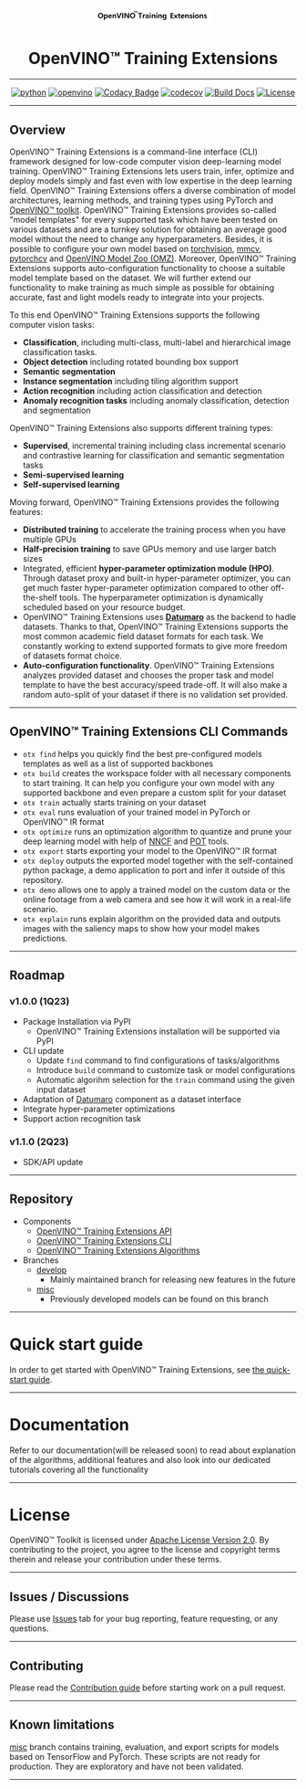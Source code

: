 <div align="center">

<img src="https://raw.githubusercontent.com/openvinotoolkit/training_extensions/develop/docs/source/_static/logos/otx-logo-black.png" width="200px">

# OpenVINO™ Training Extensions

---

[![python](https://img.shields.io/badge/python-3.8%2B-green)]()
[![openvino](https://img.shields.io/badge/openvino-2022.3.0-purple)]()
[![Codacy Badge](https://app.codacy.com/project/badge/Grade/f9ba89f9ea2a47eeb9d52c2acc311e6c)](https://www.codacy.com/gh/openvinotoolkit/training_extensions/dashboard?utm_source=github.com&utm_medium=referral&utm_content=openvinotoolkit/training_extensions&utm_campaign=Badge_Grade)
[![codecov](https://codecov.io/gh/openvinotoolkit/training_extensions/branch/develop/graph/badge.svg?token=9HVFNMPFGD)](https://codecov.io/gh/openvinotoolkit/training_extensions)
[![Build Docs](https://github.com/openvinotoolkit/training_extensions/actions/workflows/docs.yml/badge.svg)](https://github.com/openvinotoolkit/training_extensions/actions/workflows/docs.yml)
[![License](https://img.shields.io/badge/License-Apache%202.0-blue.svg)](https://opensource.org/licenses/Apache-2.0)

---

</div>

## Overview

OpenVINO™ Training Extensions is a command-line interface (CLI) framework designed for low-code computer vision deep-learning model training. OpenVINO™ Training Extensions lets users train, infer, optimize and deploy models simply and fast even with low expertise in the deep learning field. OpenVINO™ Training Extensions offers a diverse combination of model architectures, learning methods, and training types using PyTorch and [OpenVINO™
toolkit](https://software.intel.com/en-us/openvino-toolkit). OpenVINO™ Training Extensions provides so-called "model templates" for every supported task which have been tested on various datasets and are a turnkey solution for obtaining an average good model without the need to change any hyperparameters. Besides, it is possible to configure your own model based on [torchvision](https://pytorch.org/vision/stable/index.html), [mmcv](https://github.com/open-mmlab/mmcv), [pytorchcv](https://github.com/osmr/imgclsmob) and [OpenVINO Model Zoo (OMZ)](https://github.com/openvinotoolkit/open_model_zoo). Moreover, OpenVINO™ Training Extensions supports auto-configuration functionality to choose a suitable model template based on the dataset. We will further extend our functionality to make training as much simple as possible for obtaining accurate, fast and light models ready to integrate into your projects.

To this end OpenVINO™ Training Extensions supports the following computer vision tasks:

- **Classification**, including multi-class, multi-label and hierarchical image classification tasks.
- **Object detection** including rotated bounding box support
- **Semantic segmentation**
- **Instance segmentation** including tiling algorithm support
- **Action recognition** including action classification and detection
- **Anomaly recognition tasks** including anomaly classification, detection and segmentation

OpenVINO™ Training Extensions also supports different training types:

- **Supervised**, incremental training including class incremental scenario and contrastive learning for classification and semantic segmentation tasks
- **Semi-supervised learning**
- **Self-supervised learning**

Moving forward, OpenVINO™ Training Extensions provides the following features:

- **Distributed training** to accelerate the training process when you have multiple GPUs
- **Half-precision training** to save GPUs memory and use larger batch sizes
- Integrated, efficient **hyper-parameter optimization module (HPO)**. Through dataset proxy and built-in hyper-parameter optimizer, you can get much faster hyper-parameter optimization compared to other off-the-shelf tools. The hyperparameter optimization is dynamically scheduled based on your resource budget.
- OpenVINO™ Training Extensions uses **[Datumaro](https://github.com/openvinotoolkit/datumaro)** as the backend to hadle datasets. Thanks to that, OpenVINO™ Training Extensions supports the most common academic field dataset formats for each task. We constantly working to extend supported formats to give more freedom of datasets format choice.
- **Auto-configuration functionality**. OpenVINO™ Training Extensions analyzes provided dataset and chooses the proper task and model template to have the best accuracy/speed trade-off. It will also make a random auto-split of your dataset if there is no validation set provided.

---

## OpenVINO™ Training Extensions CLI Commands

- `otx find` helps you quickly find the best pre-configured models templates as well as a list of supported backbones
- `otx build` creates the workspace folder with all necessary components to start training. It can help you configure your own model with any supported backbone and even prepare a custom split for your dataset
- `otx train` actually starts training on your dataset
- `otx eval` runs evaluation of your trained model in PyTorch or OpenVINO™ IR format
- `otx optimize` runs an optimization algorithm to quantize and prune your deep learning model with help of [NNCF](https://github.com/openvinotoolkit/nncf) and [POT](https://docs.openvino.ai/latest/pot_introduction.html) tools.
- `otx export` starts exporting your model to the OpenVINO™ IR format
- `otx deploy` outputs the exported model together with the self-contained python package, a demo application to port and infer it outside of this repository.
- `otx demo` allows one to apply a trained model on the custom data or the online footage from a web camera and see how it will work in a real-life scenario.
- `otx explain` runs explain algorithm on the provided data and outputs images with the saliency maps to show how your model makes predictions.

---

## Roadmap

### v1.0.0 (1Q23)

- Package Installation via PyPI
  - OpenVINO™ Training Extensions installation will be supported via PyPI
- CLI update
  - Update `find` command to find configurations of tasks/algorithms
  - Introduce `build` command to customize task or model configurations
  - Automatic algorihm selection for the `train` command using the given input dataset
- Adaptation of [Datumaro](https://github.com/openvinotoolkit/datumaro) component as a dataset interface
- Integrate hyper-parameter optimizations
- Support action recognition task

### v1.1.0 (2Q23)

- SDK/API update

---

## Repository

- Components
  - [OpenVINO™ Training Extensions API](otx/api)
  - [OpenVINO™ Training Extensions CLI](otx/cli)
  - [OpenVINO™ Training Extensions Algorithms](otx/algorithms)
- Branches
  - [develop](https://github.com/openvinotoolkit/training_extensions/tree/develop)
    - Mainly maintained branch for releasing new features in the future
  - [misc](https://github.com/openvinotoolkit/training_extensions/tree/misc)
    - Previously developed models can be found on this branch

---

# Quick start guide

In order to get started with OpenVINO™ Training Extensions, see [the quick-start guide](QUICK_START_GUIDE.md).

---

# Documentation

Refer to our documentation(will be released soon) to read about explanation of the algorithms, additional features and also look into our dedicated tutorials covering all the functionality

---

# License

OpenVINO™ Toolkit is licensed under [Apache License Version 2.0](LICENSE).
By contributing to the project, you agree to the license and copyright terms therein and release your contribution under these terms.

---

## Issues / Discussions

Please use [Issues](https://github.com/openvinotoolkit/training_extensions/issues/new/choose) tab for your bug reporting, feature requesting, or any questions.

---

## Contributing

Please read the [Contribution guide](CONTRIBUTING.md) before starting work on a pull request.

---

## Known limitations

[misc](https://github.com/openvinotoolkit/training_extensions/tree/misc) branch contains training, evaluation, and export scripts for models based on TensorFlow and PyTorch. These scripts are not ready for production. They are exploratory and have not been validated.

---
